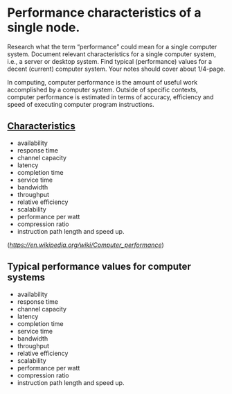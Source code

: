 # Performance characteristics of a single node.
Research what the term “performance” could mean for a single computer system. Document relevant characteristics for a single computer system, i.e., a server or desktop system. Find typical (performance) values for a decent (current) computer system. Your notes should cover about 1/4-page.

In computing, computer performance is the amount of useful work accomplished by a computer system. Outside of specific contexts, computer performance is estimated in terms of accuracy, efficiency and speed of executing computer program instructions.

## [Characteristics](https://en.wikipedia.org/wiki/Computer_performance#:~:text=functional%20performance%20requirements.-,Aspects%20of%20performance,path%20length%20and%20speed%20up.)
- availability
- response time
- channel capacity
- latency
- completion time
- service time
- bandwidth
- throughput
- relative efficiency
- scalability
- performance per watt
- compression ratio
- instruction path length and speed up.

(_https://en.wikipedia.org/wiki/Computer_performance_)

## Typical performance values for computer systems

- availability
- response time
- channel capacity
- latency
- completion time
- service time
- bandwidth
- throughput
- relative efficiency
- scalability
- performance per watt
- compression ratio
- instruction path length and speed up.